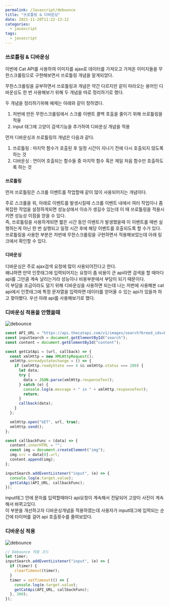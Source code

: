 ```yaml
---
permalink: /Javascript/debounce
title: "쓰로틀링 & 디바운싱"
date: 2021-11-20T11:22-13:12
categories:
  - javascript
tags:
  - javascript
---
```


### 쓰로틀링 & 디바운싱

이번에 Cat API를 사용하여 이미지를 ajax로 데이터를 가져오고 가져온 이미지들을 무한스크롤링으로 구현해보면서 쓰로틀링 개념을 알게되었다.

무한스크롤링을 공부하면서 쓰로틀링과 개념은 약간 다르지만 같이 따라오는 용어인 디바운싱도 한 번 사용해보기 위해 두 개념을 따로 정리하기로 했다.

두 개념을 정리하기위해 예제는 아래와 같이 정하였다.

1. 저번에 만든 무한스크롤링에서 스크롤 이벤트 콜백 호출을 줄이기 위해 쓰로틀링을 적용
2. input 태그에 고양이 검색기능을 추가하여 디바운싱 개념을 적용

먼저 디바운싱과 쓰로틀링의 개념은 다음과 같다.

1. 쓰로틀링 : 마지막 함수가 호출된 후 일정 시간이 지나기 전에 다시 호출되지 않도록 하는 것
2. 디바운싱 : 연이어 호출되는 함수들 중 마지막 함수 혹은 제일 처음 함수만 호출하도록 하는 것

### `쓰로틀링`

먼저 쓰로틀링은 스크롤 이벤트를 작업할때 같이 많이 사용되어지는 개념이다.

주로 스크롤을 위, 아래로 이벤트를 발생시킬때 스크롤 이벤트 내에서 여러 작업이나 좀 복잡한 작업을 설정하게되면 성능상에서 이슈가 생길수 있는데 이 때 쓰로틀링을 적용시키면 성능상 이점을 얻을 수 있다.  
즉, 쓰로틀링을 사용하게되면 짧은 시간 동안 이벤트가 발생했을때 이 이벤트를 매번 실행하는게 아닌 한 번 실행되고 일정 시간 후에 해당 이벤트를 호출되도록 할 수가 있다.  
쓰로틀링을 사용한 부분은 저번에 무한스크롤링을 구현하면서 적용해보았는데 아래 링크에서 확인할 수 있다.

[](https://jinlog9.github.io/Javascript/infinite-scroll)

### `디바운싱`

디바운싱은 주로 ajax검색 요청에 많이 사용되어진다고 한다.  
왜냐하면 만약 인풋태그에 입력되어지는 요청이 좀 비용이 큰 api라면 검색을 할 때마다 api를 그만큼 계속 날리는거라 성능이나 비용부분에서 부담이 되기 때문이다.  
이 부담을 조금이라도 덜기 위해 디바운싱을 사용하면 되는데 나는 저번에 사용해본 cat api에서 인풋태그에 특정 문자열을 입력하면 데이터를 얻어올 수 있는 api가 있을까 하고 찾아봤다. 우선 아래 api를 사용해보기로 했다.

[](https://api.thecatapi.com/v1/images/search?breed_ids=beng)

### 디바운싱 적용을 안했을때

![debounce](/assets/image/debounce/debounce_before.gif)

```javascript
const API_URL = "https://api.thecatapi.com/v1/images/search?breed_ids=beng";
const inputSearch = document.getElementById("search");
const content = document.getElementById("content");

const getCatApi = (url, callback) => {
  const xmlHttp = new XMLHttpRequest();
  xmlHttp.onreadystatechange = () => {
    if (xmlHttp.readyState === 4 && xmlHttp.status === 200) {
      let data;
      try {
        data = JSON.parse(xmlHttp.responseText);
      } catch (e) {
        console.log(e.message + " in " + xmlHttp.responseText);
        return;
      }
      callback(data);
    }
  };

  xmlHttp.open("GET", url, true);
  xmlHttp.send();
};

const callbackFunc = (data) => {
  content.innerHTML = "";
  const img = document.createElement("img");
  img.src = data[0].url;
  content.append(img);
};

inputSearch.addEventListener("input", (e) => {
  console.log(e.target.value);
  getCatApi(API_URL, callbackFunc);
});
```

input태그 안에 문자를 입력할때마다 api요청이 계속해서 전달되어 고양이 사진이 계속해서 바뀌고있다.  
이 부분을 개선하고자 디바운싱개념을 적용하였는데 사용자가 input태그에 입력되는 순간에 타이머를 걸어 api 호출횟수를 줄여보았다.

### 디바운싱 적용

![debounce](/assets/image/debounce/debounce.gif)

```javascript
// Debounce 적용 코드
let timer;
inputSearch.addEventListener("input", (e) => {
  if (timer) {
    clearTimeout(timer);
  }
  timer = setTimeout(() => {
    console.log(e.target.value);
    getCatApi(API_URL, callbackFunc);
  }, 300);
});
```
